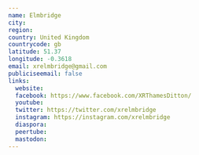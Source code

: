 ```yaml
---
name: Elmbridge
city:
region:
country: United Kingdom
countrycode: gb
latitude: 51.37
longitude: -0.3618
email: xrelmbridge@gmail.com
publiciseemail: false
links:
  website:
  facebook: https://www.facebook.com/XRThamesDitton/
  youtube:
  twitter: https://twitter.com/xrelmbridge
  instagram: https://instagram.com/xrelmbridge
  diaspora:
  peertube:
  mastodon:
---
```

